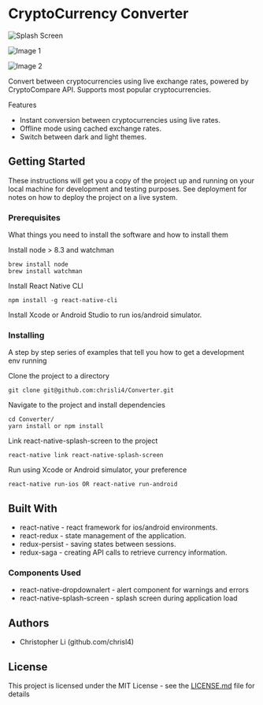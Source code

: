 # CryptoCurrency Converter

![Splash Screen](/images/splash.png)

![Image 1](/images/dark.png)

![Image 2](/images/light.png)

Convert between cryptocurrencies using live exchange rates, powered by CryptoCompare API. Supports most popular cryptocurrencies.

Features

* Instant conversion between cryptocurrencies using live rates.
* Offline mode using cached exchange rates.
* Switch between dark and light themes.

## Getting Started

These instructions will get you a copy of the project up and running on your local machine for development and testing purposes. See deployment for notes on how to deploy the project on a live system.

### Prerequisites

What things you need to install the software and how to install them

Install node > 8.3 and watchman

```
brew install node
brew install watchman
```

Install React Native CLI
```
npm install -g react-native-cli
```

Install Xcode or Android Studio to run ios/android simulator.

### Installing

A step by step series of examples that tell you how to get a development env running

Clone the project to a directory
```
git clone git@github.com:chrisli4/Converter.git
```

Navigate to the project and install dependencies
```
cd Converter/
yarn install or npm install
```

Link react-native-splash-screen to the project
```
react-native link react-native-splash-screen
```

Run using Xcode or Android simulator, your preference
```
react-native run-ios OR react-native run-android
```

## Built With

* react-native - react framework for ios/android environments.
* react-redux - state management of the application.
* redux-persist - saving states between sessions.
* redux-saga - creating API calls to retrieve currency information.

### Components Used

* react-native-dropdownalert - alert component for warnings and errors
* react-native-splash-screen - splash screen during application load


## Authors

* Christopher Li (github.com/chrisl4)


## License

This project is licensed under the MIT License - see the [LICENSE.md](LICENSE.md) file for details

